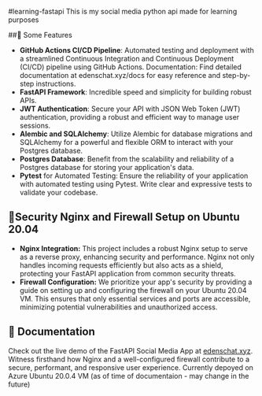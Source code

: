 #learning-fastapi
This is my social media python api made for learning purposes

##🔗 Some Features
- **GitHub Actions CI/CD Pipeline**: Automated testing and deployment with a streamlined Continuous Integration and Continuous Deployment (CI/CD) pipeline using GitHub Actions.
Documentation: Find detailed documentation at edenschat.xyz/docs for easy reference and step-by-step instructions.
- **FastAPI Framework**: Incredible speed and simplicity for building robust APIs.
- **JWT Authentication**: Secure your API with JSON Web Token (JWT) authentication, providing a robust and efficient way to manage user sessions.
- **Alembic and SQLAlchemy**: Utilize Alembic for database migrations and SQLAlchemy for a powerful and flexible ORM to interact with your Postgres database.
- **Postgres Database**: Benefit from the scalability and reliability of a Postgres database for storing your application's data.
- **Pytest** for Automated Testing: Ensure the reliability of your application with automated testing using Pytest. Write clear and expressive tests to validate your codebase.

## 🔐Security Nginx and Firewall Setup on Ubuntu 20.04
- **Nginx Integration:** This project includes a robust Nginx setup to serve as a reverse proxy, enhancing security and performance. Nginx not only handles incoming requests efficiently but also acts as a shield, protecting your FastAPI application from common security threats.
- **Firewall Configuration:** We prioritize your app's security by providing a guide on setting up and configuring the firewall on your Ubuntu 20.04 VM. This ensures that only essential services and ports are accessible, minimizing potential vulnerabilities and unauthorized access.


## 📘 Documentation
Check out the live demo of the FastAPI Social Media App at [edenschat.xyz](https://edenschat.xyz/docs). Witness firsthand how Nginx and a well-configured firewall contribute to a secure, performant, and responsive user experience.
Currently depoyed on Azure Ubuntu  20.0.4 VM (as of time of documentaion - may change in the future)
